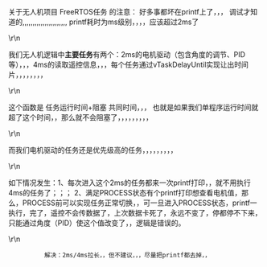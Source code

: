 关于无人机项目   FreeRTOS任务 的注意：   好多事都坏在printf上了，，，  调试才知道的,,,,,,,,,,,,,,,,,,,,,,
printf耗时为ms级别，，，，应该超过2ms了


\r\n

我们无人机逻辑中**主要任务**有两个：2ms的电机驱动（包含角度的调节、PID等），，，4ms的读取遥控信息，，，每个任务通过vTaskDelayUntil实现让出时间片，，，，，，，，

\r\n

这个函数是  任务运行时间+阻塞  共同时间，，，  也就是如果我们单程序运行时间就超了这个时间，，那么就不会阻塞了，，，，，，，，，

\r\n

而我们电机驱动的任务还是优先级高的任务，，，，，，，，，

\r\n

如下情况发生：1、每次进入这个2ms的任务都来一次printf打印，，就不用执行4ms的任务了；；；
              2、满足PROCESS状态有个printf打印想查看电机值，那么，PROCESS前可以实现任务正常切换，，可一旦进入PROCESS状态，printf一执行，完了，遥控不会传数据了，上次数据卡死了，永远不变了，停都停不下来，只能通过角度（PID）使这个值改变了，，逻辑是错误的。
              
\r\n

              解决：2ms/4ms拉长，，但不建议，，，尽量把printf都去掉，，

